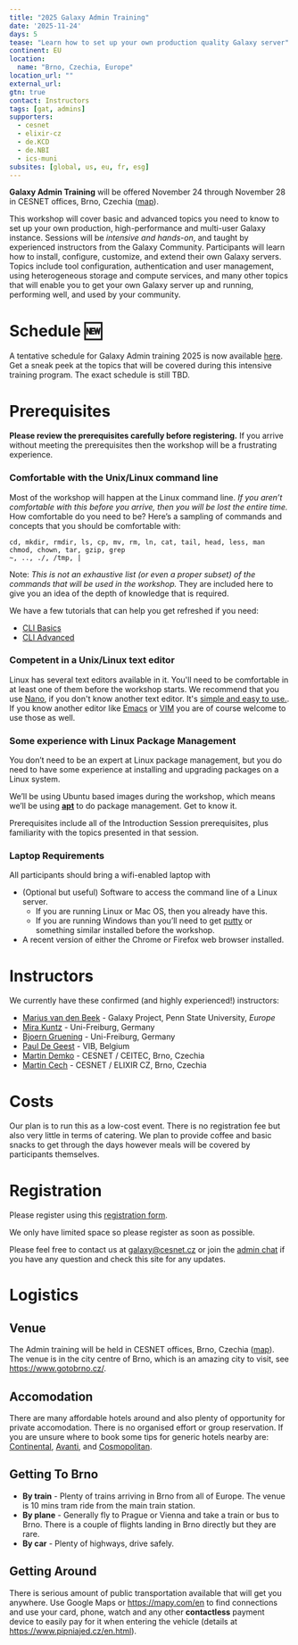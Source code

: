 ```yaml
---
title: "2025 Galaxy Admin Training"
date: '2025-11-24'
days: 5
tease: "Learn how to set up your own production quality Galaxy server"
continent: EU
location:
  name: "Brno, Czechia, Europe"
location_url: ""
external_url:
gtn: true
contact: Instructors
tags: [gat, admins]
supporters:
  - cesnet
  - elixir-cz
  - de.KCD
  - de.NBI
  - ics-muni
subsites: [global, us, eu, fr, esg]
---
```


**Galaxy Admin Training** will be offered November 24 through November 28 in CESNET offices, Brno, Czechia ([map](https://maps.app.goo.gl/btN9zLdmwA8ubeSPA)).

This workshop will cover basic and advanced topics you need to know to set up your own production, high-performance and multi-user Galaxy instance.
Sessions will be *intensive and hands-on*, and taught by experienced instructors from the Galaxy Community.
Participants will learn how to install, configure, customize, and extend their own Galaxy servers. Topics include tool configuration, authentication and user management,
using heterogeneous storage and compute services, and many other topics that will enable you to get your own Galaxy server up and running,
performing well, and used by your community.

# Schedule 🆕

A tentative schedule for Galaxy Admin training 2025 is now available [here](https://github.com/orgs/galaxyproject/projects/73). Get a sneak peek at the topics that will be covered during this intensive training program. The exact schedule is still TBD.

# Prerequisites

**Please review the prerequisites carefully before registering.**  If you arrive without meeting the prerequisites then the workshop will be a frustrating experience.

### Comfortable with the Unix/Linux command line

Most of the workshop will happen at the Linux command line.  *If you aren’t comfortable with this before you arrive, then you will be lost the entire time.*  How comfortable do you need to be?  Here’s a sampling of commands and concepts that you should be comfortable with:

  ```
cd, mkdir, rmdir, ls, cp, mv, rm, ln, cat, tail, head, less, man
chmod, chown, tar, gzip, grep
~, .., ./, /tmp, |
```

Note: *This is not an exhaustive list (or even a proper subset) of the commands that will be used in the workshop.*  They are included here to give you an idea of the depth of knowledge that is required.

We have a few tutorials that can help you get refreshed if you need:
- [CLI Basics](https://training.galaxyproject.org/training-material/topics/data-science/tutorials/cli-basics/tutorial.html)
- [CLI Advanced](https://training.galaxyproject.org/training-material/topics/data-science/tutorials/cli-advanced/tutorial.html)

### Competent in a Unix/Linux text editor

Linux has several text editors available in it. You'll need to be comfortable in at least one of them before the workshop starts. We recommend that you use [Nano](https://www.nano-editor.org/), if you don't know another text editor. It's [simple and easy to use.](https://www.howtogeek.com/42980/the-beginners-guide-to-nano-the-linux-command-line-text-editor/). If you know another editor like [Emacs](https://www.gnu.org/software/emacs/) or [VIM](http://www.vim.org/) you are of course welcome to use those as well.

### Some experience with Linux Package Management

You don’t need to be an expert at Linux package management, but you do need to have some experience at installing and upgrading packages on a Linux system.

We’ll be using Ubuntu based images during the workshop, which means we’ll be using **[apt](https://help.ubuntu.com/community/AptGet/Howto)** to do package management.  Get to know it.

Prerequisites include all of the Introduction Session prerequisites, plus familiarity with the topics presented in that session.

### Laptop Requirements

All participants should bring a wifi-enabled laptop with

* (Optional but useful) Software to access the command line of a Linux server.
    * If you are running Linux or Mac OS, then you already have this.
    * If you are running Windows than you’ll need to get [putty](https://putty.software/) or something similar installed before the workshop.
* A recent version of either the Chrome or Firefox web browser installed.

# Instructors

We currently have these confirmed (and highly experienced!) instructors:

* [Marius van den Beek](https://github.com/mvdbeek) - Galaxy Project, Penn State University, *Europe*
* [Mira Kuntz](https://github.com/mira-miracoli) - Uni-Freiburg, Germany
* [Bjoern Gruening](https://github.com/bgruening) - Uni-Freiburg, Germany
* [Paul De Geest](https://github.com/pauldg) - VIB, Belgium
* [Martin Demko](https://github.com/martindemko) - CESNET / CEITEC, Brno, Czechia
* [Martin Cech](https://github.com/martenson) - CESNET / ELIXIR CZ, Brno, Czechia

# Costs

Our plan is to run this as a low-cost event. There is no registration fee but also very little in terms of catering. We plan to provide coffee and basic snacks to get through the days however meals will be covered by participants themselves.

# Registration

Please register using this [registration form](https://forms.gle/ai7Ua6CBQoFrw4yK8).

We only have limited space so please register as soon as possible.

Please feel free to contact us at galaxy@cesnet.cz or join the [admin chat](https://matrix.to/#/#galaxyproject_admins:gitter.im) if you have any question and check this site for any updates.

# Logistics

## Venue

The Admin training will be held in CESNET offices, Brno, Czechia ([map](https://maps.app.goo.gl/btN9zLdmwA8ubeSPA)).
The venue is in the city centre of Brno, which is an amazing city to visit, see https://www.gotobrno.cz/.

## Accomodation

There are many affordable hotels around and also plenty of opportunity for private accomodation. There is no organised effort or group reservation. If you are unsure where to book some tips for generic hotels nearby are: [Continental](https://www.continentalbrno.cz/en), [Avanti](https://www.hotelavanti.cz/en/), and [Cosmopolitan](https://www.hotelcosmopolitan.cz/en/).

## Getting To Brno

* **By train** - Plenty of trains arriving in Brno from all of Europe. The venue is 10 mins tram ride from the main train station.
* **By plane** - Generally fly to Prague or Vienna and take a train or bus to Brno. There is a couple of flights landing in Brno directly but they are rare.
* **By car** - Plenty of highways, drive safely.

## Getting Around

There is serious amount of public transportation available that will get you anywhere. Use Google Maps or https://mapy.com/en to find connections and use your card, phone, watch and any other **contactless** payment device to easily pay for it when entering the vehicle (details at https://www.pipniajed.cz/en.html). 
